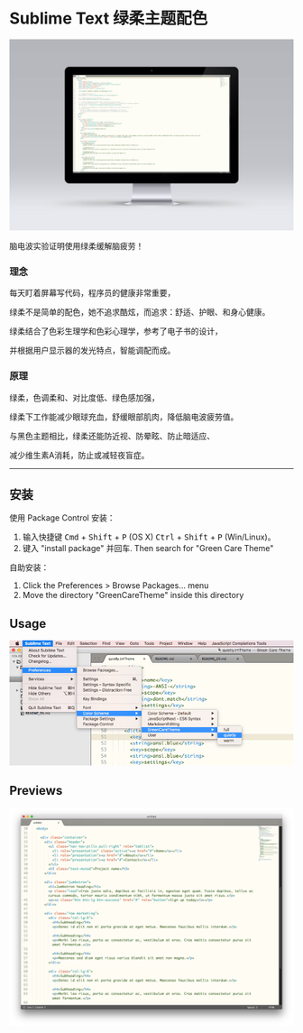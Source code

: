 # Sublime Text 绿柔主题配色

![](img/2.jpg)

脑电波实验证明使用绿柔缓解脑疲劳！

### 理念

每天盯着屏幕写代码，程序员的健康非常重要，

绿柔不是简单的配色，她不追求酷炫，而追求：舒适、护眼、和身心健康。

绿柔结合了色彩生理学和色彩心理学，参考了电子书的设计，

并根据用户显示器的发光特点，智能调配而成。

### 原理

绿柔，色调柔和、对比度低、绿色感加强，

绿柔下工作能减少眼球充血，舒缓眼部肌肉，降低脑电波疲劳值。

与黑色主题相比，绿柔还能防近视、防晕眩、防止暗适应、

减少维生素A消耗，防止或减轻夜盲症。

---

## 安装

使用 Package Control 安装：

1. 输入快捷键 <kbd>Cmd</kbd> + <kbd>Shift</kbd> + <kbd>P</kbd> (OS X) <kbd>Ctrl</kbd> + <kbd>Shift</kbd> + <kbd>P</kbd> (Win/Linux)。
2. 键入 "install package" 并回车. Then search for "Green Care Theme"

自助安装：

1. Click the Preferences > Browse Packages… menu
2. Move the directory "GreenCareTheme" inside this directory

## Usage

![](img/usage.png)


## Previews

![](img/1.png)
